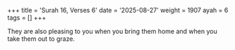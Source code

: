 +++
title = 'Surah 16, Verses 6'
date = '2025-08-27'
weight = 1907
ayah = 6
tags = []
+++

They are also pleasing to you when you bring them home and when you take them out to graze.